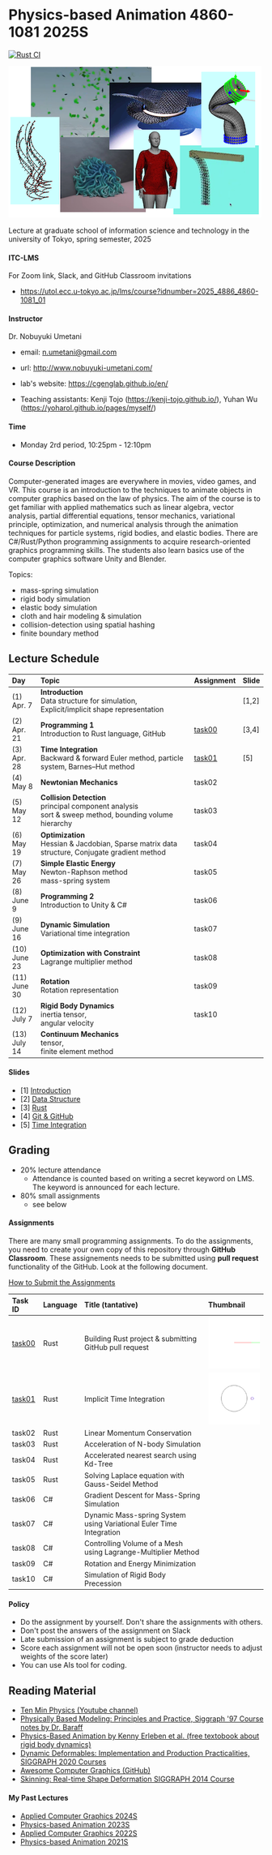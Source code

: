 # Physics-based Animation 4860-1081 2025S

[![Rust CI](https://github.com/PBA-2025/main/actions/workflows/CI.yml/badge.svg)](https://github.com/PBA-2025/main/actions/workflows/CI.yml)

![teaser](doc/rep_image.png)

Lecture at graduate school of information science and technology in the university of Tokyo, spring semester, 2025

#### ITC-LMS 

For Zoom link, Slack, and GitHub Classroom invitations

- https://utol.ecc.u-tokyo.ac.jp/lms/course?idnumber=2025_4886_4860-1081_01

#### Instructor
Dr. Nobuyuki Umetani 
- email: n.umetani@gmail.com
- url: http://www.nobuyuki-umetani.com/
- lab's website: https://cgenglab.github.io/en/

- Teaching assistants: Kenji Tojo (https://kenji-tojo.github.io/), Yuhan Wu (https://yoharol.github.io/pages/myself/)

#### Time
- Monday 2rd period, 10:25pm - 12:10pm

#### Course Description

Computer-generated images are everywhere in movies, video games, and VR. This course is an introduction to the techniques to animate objects in computer graphics based on the law of physics. The aim of the course is to get familiar with applied mathematics such as linear algebra, vector analysis, partial differential equations, tensor mechanics, variational principle, optimization, and numerical analysis through the animation techniques for particle systems, rigid bodies, and elastic bodies. There are C#/Rust/Python programming assignments to acquire research-oriented graphics programming skills. The students also learn basics use of the computer graphics software Unity and Blender.

Topics:
- mass-spring simulation
- rigid body simulation
- elastic body simulation
- cloth and hair modeling & simulation
- collision-detection using spatial hashing
- finite boundary method



## Lecture Schedule

| Day | Topic | Assignment       | Slide |
|:----|:---|:-----------------|-----|
| (1)<br> Apr. 7 | **Introduction**<br>Data structure for simulation, Explicit/implicit shape representation |                  | [1,2] |
| (2)<br> Apr. 21 | **Programming 1**<br>Introduction to Rust language, GitHub | [task00](task00) | [3,4] |
| (3)<br> Apr. 28 | **Time Integration**<br>Backward & forward Euler method, particle system, Barnes–Hut method | [task01](task01) | [5] |
| (4)<br> May 8 | **Newtonian Mechanics**<br/>| task02           |     |
| (5)<br> May 12 | **Collision Detection**<br/>principal component analysis<br>sort & sweep method, bounding volume hierarchy<br> | task03           |     |
| (6)<br> May 19 | **Optimization**<br>Hessian & Jacdobian, Sparse matrix data structure, Conjugate gradient method | task04           |     |
| (7)<br> May 26 | **Simple Elastic Energy**<br/>Newton-Raphson method<br>mass-spring system | task05           |     |
| (8)<br> June 9 | **Programming 2**<br>Introduction to Unity & C# | task06           |     |
| (9)<br> June 16 | **Dynamic Simulation**<br/>Variational time integration | task07           |     |
| (10)<br> June 23 | **Optimization with Constraint**<br/> Lagrange multiplier method | task08           |     |
| (11)<br> June 30 | **Rotation**<br>Rotation representation | task09           |     |
| (12)<br> July 7 | **Rigid Body Dynamics** <br/>inertia tensor, <br/>angular velocity | task10           |     |
| (13)<br> July 14 | **Continuum Mechanics**<br> tensor,<br> finite element method |                  |     |

#### Slides

- [1] [Introduction](http://nobuyuki-umetani.com/pba2025s/introduction.pdf)
- [2] [Data Structure](http://nobuyuki-umetani.com/pba2025s/data_structure.pdf)
- [3] [Rust](http://nobuyuki-umetani.com/pba2025s/rust.pdf)
- [4] [Git & GitHub](http://nobuyuki-umetani.com/pba2025s/git_wo_link.pdf) 
- [5] [Time Integration](http://nobuyuki-umetani.com/pba2025s/time_integration.pdf)


## Grading

- 20% lecture attendance
  - Attendance is counted based on writing a secret keyword on LMS. The keyword is announced for each lecture.  
- 80% small assignments
  - see below

#### Assignments

There are many small programming assignments. To do the assignments, you need to create your own copy of this repository through **GitHub Classroom**.  These assignements needs to be submitted using **pull request** functionality of the GitHub. Look at the following document. 

[How to Submit the Assignments](doc/submit.md)

| Task ID          | Language | Title (tantative) | Thumbnail                 |
|:-----------------| :--- | :------------------------ |:--------------------------|
| [task00](task00) | Rust | Building Rust project & submitting GitHub pull request | ![](task00/thumbnail.gif) |
| [task01](task01) | Rust | Implicit Time Integration | ![](task01/thumbnail.gif) |
| task02           | Rust | Linear Momentum Conservation |                           |
| task03           | Rust | Acceleration of N-body Simulation |                           |
| task04           | Rust | Accelerated nearest search using Kd-Tree |                           |
| task05           | Rust | Solving Laplace equation with Gauss-Seidel Method |                           |
| task06           | C# | Gradient Descent for Mass-Spring Simulation |                           |
| task07           | C# | Dynamic Mass-spring System using Variational Euler Time Integration |                           |
| task08           | C# | Controlling Volume of a Mesh using Lagrange-Multiplier Method |                           |
| task09           | C# | Rotation and Energy Minimization |                           |
| task10           | C# | Simulation of Rigid Body Precession |                           |


#### Policy

- Do the assignment by yourself. Don't share the assignments with others.
- Don't post the answers of the assignment on Slack 
- Late submission of an assignment is subject to grade deduction
- Score each assignment will not be open soon (instructor needs to adjust weights of the score later)
- You can use AIs tool for coding.



## Reading Material

- [Ten Min Physics (Youtube channel)](https://www.youtube.com/@TenMinutePhysics/videos)
- [Physically Based Modeling: Principles and Practice, Siggraph '97 Course notes by Dr. Baraff](http://www.cs.cmu.edu/~baraff/sigcourse/index.html)
- [Physics-Based Animation  by Kenny Erleben et al. (free textobook about rigid body dynamics)](https://iphys.wordpress.com/2020/01/12/free-textbook-physics-based-animation/)
- [Dynamic Deformables: Implementation and Production Practicalities, SIGGRAPH 2020 Courses](http://www.tkim.graphics/DYNAMIC_DEFORMABLES/)
- [Awesome Computer Graphics (GitHub)](https://github.com/luisnts/awesome-computer-graphics)
- [Skinning: Real-time Shape Deformation SIGGRAPH 2014 Course](https://skinning.org/)


#### My Past Lectures
- [Applied Computer Graphics 2024S](https://github.com/nobuyuki83/Applied_Computer_Graphics_2024S)
- [Physics-based Animation 2023S](https://github.com/nobuyuki83/Physics-based_Animation_2023S)
- [Applied Computer Graphics 2022S](https://github.com/nobuyuki83/Applied_Computer_Graphics_2022S)
- [Physics-based Animation 2021S](https://github.com/nobuyuki83/Physics-based_Animation_2021S)
